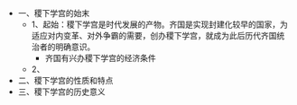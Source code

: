 - 一、稷下学宫的始末
	- 1、起始：稷下学宫是时代发展的产物。齐国是实现封建化较早的国家，为适应对内变革、对外争霸的需要，创办稷下学宫，就成为此后历代齐国统治者的明确意识。
		- 齐国有兴办稷下学宫的经济条件
	- 2、
- 二、稷下学宫的性质和特点
- 三、稷下学宫的历史意义
